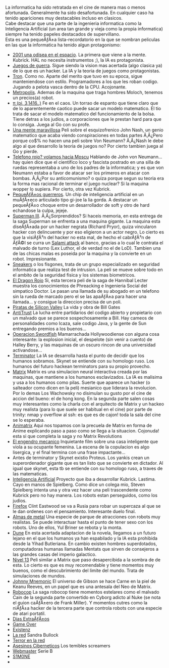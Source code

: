La informatica ha sido retratada en el cine de manera mas o menos afortunada. Generalmente ha sido desafortunada. En cualquier caso ha tenido apariciones muy destacables incluso en clasicos.
<br>
Cabe destacar que una parte de la ingenieria informatica como la Inteligencia Artificial (un area tan grande y vieja como la propia informatica) siempre ha tenido papeles destacados de supervillano.
<br>
Esta es una pequeÃƒÂ±a lista-recordatorio en la que se nombran peliculas en las que la informatica ha tenido algun protagonismo:
<ul>

<li>
<a href="http://www.imdb.com/title/tt0062622/">2001 una odisea en el espacio</a>. La primera que viene a la mente. Kubrick. HAL no necesita instrumentos ;), la IA es protagonista.
</li>

<li>
<a href="http://www.imdb.com/title/tt0086567/">Juegos de guerra</a>. Sigue siendo la vision mas acertada (algo clasica ya) de lo que es un hacker. La IA y la teoria de juegos como protagonistas.
</li>

<li>
<a href="http://www.imdb.com/title/tt0084827/">Tron</a>. Como no. Aparte del merito que tuvo en su epoca, sigue manteniendose con estilo. Programadores a los que les roban codigo. Jugando a pelota vasca dentro de la CPU. Acojonante.</li>

<li>
<a href="http://www.imdb.com/title/tt0017136/">Metropolis</a>. Ademas de la maquina que traga hombres Moloch, tenemos un precios(a) robot.
</li>

<li>
<a href="http://www.imdb.com/title/tt0138704/">&pi; (pi, 3,1416..)</a> Fe en el caos. Un torrao de espanto que tiene claro que de lo aparentemente caotico puede sacar un modelo matematico. El tio trata de sacar el modelo matematico del funcionamiento de la bolsa. Tiene detras a los judios, a corporaciones que le prestan hard para que lo consiga. Juega al Go con su profe. </li>

<li>
<a href="http://www.imdb.com/title/tt0268978/">Una mente maravillosa</a> Peli sobre el esquizofrenico John Nash, un genio matematico que acaba viendo conspiraciones en todas partes Ã‚Â¿Pero porque co$% no hacen una peli sobre Von Neumann? Ã‚Â¿Nash le debe algo al que desarrollo la teoria de juegos no? Por cierto tambien juega al Go y pierde.
</li>

<li>
<a href="http://www.imdb.com/title/tt0057012/">Telefono rojo? volamos hacia Moscu</a> Hablando de John von Neumann... hay quien dice que el cientifico loco y fascista postrado en una silla de ruedas representaba a uno de los padres de la informatica; y es que von Neumann estaba a favor de atacar ser los primeros en atacar con bombas. Ã‚Â¿Por su anticomunismo? o quiza porque segun su teoria era la forma mas racional de terminar el juego nuclear? Si la maquina wopper lo supiera. Por cierto, otra vez Kubrick.</li>

<li>
<a href="http://www.imdb.com/title/">PequeÃƒÂ±os guerreros</a>. Un chip de inteligencia artificial en un muÃƒÂ±eco articulado tipo gi-joe la lia gorda. A destacar un pequeÃƒÂ±o choque entre un desarrollador de soft y otro de hard echandose la culpa, jejeje.
</li>

<li>
<a href="http://www.imdb.com/title/tt0086393/">Superman III</a>. Ã‚Â¿Sorprendidos? Si haceis memoria, en esta entrega de la saga Superman se enfrenta a una maquina gigante. La maquina esta diseÃƒÂ±ada por un hacker negrata (Richard Pryor), quiza vincularon hacker con delincuente y por eso eligieron a un actor negro. Lo cierto es que la visiÃƒÂ³n del hacker no esta mal, de hecho el cabrÃƒÂ³n de ÃƒÂ©l se curra un <a href="http://www.caravantes.com/humor/salami.htm">Salami attack</a> al banco, gracias a lo cual le contrata el malvado de turno (Lex Luthor, el de verdad no el de LoD). Tambien una de las chicas malas es poseida por la maquina y la convierte en un robot. Impresionante.
</li>

<li>
<a href="http://www.imdb.com/title/tt0062622/">Sneakers</a> o los fisgones, trata de un grupo especializado en seguridad informatica que realiza test de intrusion. La peli se mueve sobre todo en el ambito de la seguridad fisica y los sistemas biometricos.</li>

<li>
<a href="http://www.imdb.com/title/tt0062622/">El Dragon Rojo</a> Si, esta tercera peli de la saga de Hannibal Lecter muestra los conocimientos de Phreacking e Ingenieria Social del simpatico Doctor. Le pasan una llamada de su abogado en un telefono sin la rueda de marcado pero el se las apaÃƒÂ±a para hacer una llamada... y consigue la direccion precisa de un poli.</li>

<li>
<a href="http://www.imdb.com/title/tt0062622/">Piratas de Silicon Valley</a> La vida y obra de Bill Gates</li>

<li>
<a href="http://www.imdb.com/title/tt0062622/">AntiTrust</a> La lucha entre partidarios del codigo abierto y propietario con un malvado que se parece sospechosamente a Bill. Hay cameos de personalidades como Icaza, sale codigo Java, y la gente de Sun entregando premios a los buenos...</li>

<li>
<a href="http://www.imdb.com/title/tt0062622/">Operacion Swordfish</a> Mamarrachada Hollywoodiense con alguna cosa interesante: la explosion inicial, el despelote (sin venir a cuento) de Halley Berry, y las maquinas de un oscuro rincon de una universidad activandose...</li>

<li>
<a href="http://www.imdb.com/title/tt0062622/">Terminator</a> La IA se desarrolla hasta el punto de decidir que los humanos sobramos. Skynet se entiende con su homologo ruso. Los humanos del futuro hackean terminators para su propio provecho.</li> 

<li>
<a href="http://www.imdb.com/title/tt0062622/">Matrix</a> Matrix es una simulacion neural interactiva creada por las maquinas, que mantiene a los humanos esclavizados. La IA es malisima y usa a los humanos como pilas. Suerte que aparece un hacker (o salteador como dicen en la peli) mesianico que liderara la revolucion. Por lo demas Los Wachowsky no disimulan su gusto por el cine de accion del bueno: el de hong kong. En la segunda parte salen cosas muy interesantes como la charla con el arquitecto de Matrix y un hackeo muy realista (para lo que suele ser habitual en el cine) por parte de trinity: nmap y overflow al ssh: es que es de cajon! toda la sala del cine se lo esperaba.</li>

<li>
<a href="http://www.imdb.com/title/tt0062622/">Animatrix</a> Aqui nos topamos con la precuela de Matrix en forma de Anime explicando paso a paso como se llega a la situacion. Cojonuda! esta si que completa la saga y no Matrix Revolutions</li>

<li>
<a href="http://www.imdb.com/title/tt0062622/">El engendro mecanico</a> Inquietante film sobre una casa inteligente que viola a su ocupante femenina. La escena de la copulacion es algo lisergica, y el final termina con una frase impactante...</li>

<li>
<a href="http://www.imdb.com/title/tt0062622/"></a> Antes de terminator y Skynet existio Proteus. Los yankis crean un superordenador gigante que es tan listo que se convierte en dictador. Al igual que skynet, esta tb se entiende con su homologo ruso, a traves de las matematicas.</li>


<li>
<a href="http://www.imdb.com/title/tt0062622/">Inteligencia Artificial</a> Proyecto que iba a desarrollar Kubrick. Lastima. Cayo en manos de Spielberg. Como dice un colega mio, Steven Spielberg intenta una y otra vez hacer una peli trascendente como Kubrick pero no hay manera. Los robots estan perseguidos, como los judios.</li>


<li>
<a href="http://www.imdb.com/title/tt0062622/">Firefox</a> Clint Eastwood se va a Rusia para robar un supercaza al que se le dan ordenes con el pensamiento. Interesante duelo final.</li>


<li>
<a href="http://www.imdb.com/title/tt0062622/">Almas de metal</a> Una especie de parque de atracciones con robots muy realistas. Se puede interactuar hasta el punto de tener sexo con los robots. Uno de ellos, Yul Briner se rebota y la monta.</li>


<li>
<a href="http://www.imdb.com/title/tt0062622/">Dune</a> En esta acertada adaptacion de la novela, llegamos a un futuro lejano en el que los humanos ya han espabilado y la IA esta prohibida desde la Yihad Butleriana. En cambio existen hombres superdotados, computadoras humanas llamadas Mentats que sirven de consejeros a las grandes casas del imperio galactico.</li>

<li>
<a href="http://www.imdb.com/title/tt0062622/">Nivel 13</a> Peli similar a Matrix que paso desapercibida a la sombra de de esta. Lo cierto es que es muy recomendable y tiene momentos muy buenos, como el descubrimiento del limite del mundo. Trata de simulaciones de mundos.</li>

<li>
<a href="http://www.imdb.com/title/tt0062622/">Johnny Mnemonic</a> El universo de Gibson se hace Carne en la piel de Keanu Reeves, en un papel que es una antesala del Neo de Matrix.</li>

<li>
<a href="http://www.imdb.com/title/tt0062622/">Robocop</a> La saga robocop tiene momentos estelares como el malvado Cain de la segunda parte convertido en Cyborg adicto al Nuke (se nota el guion caÃƒÂ±ero de Frank Miller). Y momentos cutres como la niÃƒÂ±a hacker de la tercera parte que controla robots con una especie de atari portatil.</li>

<li>
<a href="http://www.imdb.com/title/tt0062622/">Dias ExtraÃƒÂ±os</a> </li>

<li>
<a href="http://www.imdb.com/title/tt0062622/">Game Over</a> </li>

<li>
<a href="http://www.imdb.com/title/tt0062622/">Existenz</a> </li>

<li>
<a href="http://www.imdb.com/title/tt0062622/">La red</a> Sandra Bullock</li>

<li>
<a href="http://www.imdb.com/title/tt0062622/">Terror en la red</a> </li>

<li>
<a href="http://www.imdb.com/title/tt0062622/">Asesinos Ciberneticos</a> Los temibles screamers</li>

<li>
<a href="http://www.imdb.com/title/tt0062622/">Webmaster</a> Serie B</li>

<li>
<a href="http://www.imdb.com/title/tt0062622/">S1M0NE</a> </li>


<li>
<a href="http://www.imdb.com/title/tt0062622/"></a> </li>

</ul>